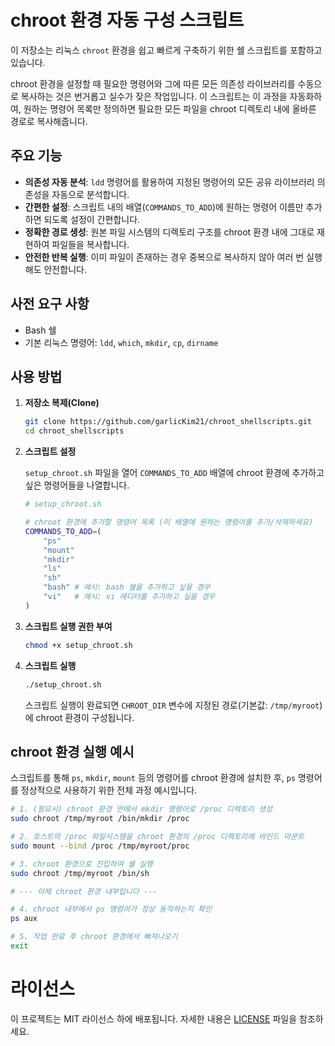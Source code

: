 # chroot 환경 자동 구성 스크립트

이 저장소는 리눅스 `chroot` 환경을 쉽고 빠르게 구축하기 위한 쉘 스크립트를 포함하고 있습니다.

chroot 환경을 설정할 때 필요한 명령어와 그에 따른 모든 의존성 라이브러리를 수동으로 복사하는 것은 번거롭고 실수가 잦은 작업입니다. 이 스크립트는 이 과정을 자동화하여, 원하는 명령어 목록만 정의하면 필요한 모든 파일을 chroot 디렉토리 내에 올바른 경로로 복사해줍니다.

## 주요 기능

- **의존성 자동 분석**: `ldd` 명령어를 활용하여 지정된 명령어의 모든 공유 라이브러리 의존성을 자동으로 분석합니다.
- **간편한 설정**: 스크립트 내의 배열(`COMMANDS_TO_ADD`)에 원하는 명령어 이름만 추가하면 되도록 설정이 간편합니다.
- **정확한 경로 생성**: 원본 파일 시스템의 디렉토리 구조를 chroot 환경 내에 그대로 재현하여 파일들을 복사합니다.
- **안전한 반복 실행**: 이미 파일이 존재하는 경우 중복으로 복사하지 않아 여러 번 실행해도 안전합니다.

## 사전 요구 사항

- Bash 쉘
- 기본 리눅스 명령어: `ldd`, `which`, `mkdir`, `cp`, `dirname`

## 사용 방법

1.  **저장소 복제(Clone)**

    ```bash
    git clone https://github.com/garlicKim21/chroot_shellscripts.git
    cd chroot_shellscripts
    ```

2.  **스크립트 설정**

    `setup_chroot.sh` 파일을 열어 `COMMANDS_TO_ADD` 배열에 chroot 환경에 추가하고 싶은 명령어들을 나열합니다.

    ```bash
    # setup_chroot.sh

    # chroot 환경에 추가할 명령어 목록 (이 배열에 원하는 명령어를 추가/삭제하세요)
    COMMANDS_TO_ADD=(
        "ps"
        "mount"
        "mkdir"
        "ls"
        "sh"
        "bash" # 예시: bash 쉘을 추가하고 싶을 경우
        "vi"   # 예시: vi 에디터를 추가하고 싶을 경우
    )
    ```

3.  **스크립트 실행 권한 부여**

    ```bash
    chmod +x setup_chroot.sh
    ```

4.  **스크립트 실행**

    ```bash
    ./setup_chroot.sh
    ```

    스크립트 실행이 완료되면 `CHROOT_DIR` 변수에 지정된 경로(기본값: `/tmp/myroot`)에 chroot 환경이 구성됩니다.

## chroot 환경 실행 예시

스크립트를 통해 `ps`, `mkdir`, `mount` 등의 명령어를 chroot 환경에 설치한 후, `ps` 명령어를 정상적으로 사용하기 위한 전체 과정 예시입니다.

```bash
# 1. (필요시) chroot 환경 안에서 mkdir 명령어로 /proc 디렉토리 생성
sudo chroot /tmp/myroot /bin/mkdir /proc

# 2. 호스트의 /proc 파일시스템을 chroot 환경의 /proc 디렉토리에 바인드 마운트
sudo mount --bind /proc /tmp/myroot/proc

# 3. chroot 환경으로 진입하여 쉘 실행
sudo chroot /tmp/myroot /bin/sh

# --- 이제 chroot 환경 내부입니다 ---

# 4. chroot 내부에서 ps 명령어가 정상 동작하는지 확인
ps aux

# 5. 작업 완료 후 chroot 환경에서 빠져나오기
exit
```

# 라이선스
이 프로젝트는 MIT 라이선스 하에 배포됩니다. 자세한 내용은 [LICENSE](LICENSE) 파일을 참조하세요.

